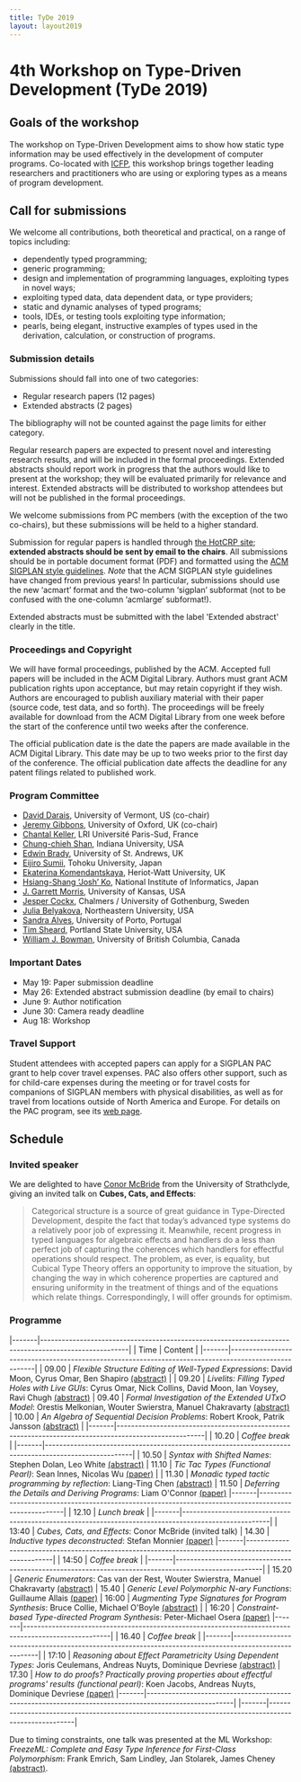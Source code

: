 ```yaml
---
title: TyDe 2019
layout: layout2019
---
```


# 4th Workshop on Type-Driven Development (TyDe 2019)

## Goals of the workshop

The workshop on Type-Driven Development aims to show how static type information may be used effectively in the development of computer programs. Co-located with [ICFP](http://icfp19.sigplan.org/), this workshop brings together leading researchers and practitioners who are using or exploring types as a means of program development.

## Call for submissions

We welcome all contributions, both theoretical and practical, on a
range of topics including:

-   dependently typed programming;
-   generic programming;
-   design and implementation of programming languages, exploiting types in novel ways;
-   exploiting typed data, data dependent data, or type providers;
-   static and dynamic analyses of typed programs;
-   tools, IDEs, or testing tools exploiting type information;
-   pearls, being elegant, instructive examples of types used in the derivation, calculation, or construction of programs.

### Submission details

Submissions should fall into one of two categories:

-   Regular research papers (12 pages)
-   Extended abstracts (2 pages)

The bibliography will not be counted against the page limits for
either category.

Regular research papers are expected to present novel and interesting
research results, and will be included in the formal
proceedings. Extended abstracts should report work in progress that
the authors would like to present at the workshop; they will be evaluated primarily for relevance and interest. Extended abstracts
will be distributed to workshop attendees but will not be published in
the formal proceedings.

We welcome submissions from PC members (with the exception of the two
co-chairs), but these submissions will be held to a higher standard.

Submission for regular papers is handled through [the HotCRP site](https://tyde19.hotcrp.com);
**extended abstracts should be sent by email to the chairs**.
All submissions should be in portable document format (PDF) and
formatted using the [ACM SIGPLAN style guidelines](http://www.sigplan.org/Resources/Author/).
*Note* that the ACM SIGPLAN style guidelines have changed from
previous years! In particular, submissions should use the new
‘acmart’ format and the two-column ‘sigplan’ subformat (not to be
confused with the one-column ‘acmlarge’ subformat!).

Extended abstracts must be submitted with the label 'Extended
abstract' clearly in the title.

### Proceedings and Copyright

We will have formal proceedings, published by the ACM. Accepted full
papers will be included in the ACM Digital Library. Authors must grant
ACM publication rights upon acceptance, but may retain copyright if they
wish. Authors are encouraged to publish auxiliary material with their
paper (source code, test data, and so forth). The proceedings will be
freely available for download from the ACM Digital Library from one week
before the start of the conference until two weeks after the conference.

The official publication date is the date the papers are made
available in the ACM Digital Library. This date may be up to two weeks
prior to the first day of the conference. The official publication
date affects the deadline for any patent filings related to published
work.

### Program Committee

-   [David Darais](http://david.darais.com/), University of Vermont, US (co-chair)
-   [Jeremy Gibbons](http://www.cs.ox.ac.uk/jeremy.gibbons/), University of Oxford, UK (co-chair)
-   [Chantal Keller](https://www.lri.fr/~keller/index-en.html), LRI Université Paris-Sud, France
-   [Chung-chieh Shan](http://homes.soic.indiana.edu/ccshan/), Indiana University, USA
-   [Edwin Brady](https://eb.host.cs.st-andrews.ac.uk/), University of St. Andrews, UK
-   [Eijiro Sumii](http://www.kb.ecei.tohoku.ac.jp/~sumii/), Tohoku University, Japan
-   [Ekaterina Komendantskaya](http://www.macs.hw.ac.uk/~ek19/), Heriot-Watt University, UK
-   [Hsiang-Shang ‘Josh’ Ko](https://josh-hs-ko.github.io/), National Institute of Informatics, Japan
-   [J. Garrett Morris](http://jgbm.github.io/), University of Kansas, USA
-   [Jesper Cockx](https://jesper.sikanda.be/), Chalmers / University of Gothenburg, Sweden
-   [Julia Belyakova](https://julbinb.github.io/), Northeastern University, USA
-   [Sandra Alves](http://www.dcc.fc.up.pt/~sandra), University of Porto, Portugal
-   [Tim Sheard](http://web.cecs.pdx.edu/~sheard/), Portland State University, USA
-   [William J. Bowman](https://www.williamjbowman.com/), University of British Columbia, Canada

### Important Dates

- May 19: Paper submission deadline
- May 26: Extended abstract submission deadline (by email to chairs)
- June 9: Author notification
- June 30: Camera ready deadline
- Aug 18: Workshop

### Travel Support

Student attendees with accepted papers can apply for a SIGPLAN PAC grant
to help cover travel expenses. PAC also offers other support, such as
for child-care expenses during the meeting or for travel costs for
companions of SIGPLAN members with physical disabilities, as well as for
travel from locations outside of North America and Europe. For details
on the PAC program, see its [web page](http://www.sigplan.org/PAC/).


## Schedule

### Invited speaker

We are delighted to have [Conor McBride](https://personal.cis.strath.ac.uk/conor.mcbride/) from the University of Strathclyde, giving an invited talk on **Cubes, Cats, and Effects**:

> Categorical structure is a source of great guidance in Type-Directed Development, despite the fact that today’s advanced type systems do a relatively poor job of expressing it. Meanwhile, recent progress in typed languages for algebraic effects and handlers do a less than perfect job of capturing the coherences which handlers for effectful operations should respect. The problem, as ever, is equality, but Cubical Type Theory offers an opportunity to improve the situation, by changing the way in which coherence properties are captured and ensuring uniformity in the treatment of things and of the equations which relate things. Correspondingly, I will offer grounds for optimism.


### Programme

|-------|------------------------------------------------------------------------------------------------------|
| Time  | Content                                                                                              |
|-------|------------------------------------------------------------------------------------------------------|
| 09.00 | *Flexible Structure Editing of Well-Typed Expressions*: David Moon, Cyrus Omar, Ben Shapiro [(abstract)](http://tydeworkshop.org/2019-abstracts/paper21.pdf) |
| 09.20 | *Livelits: Filling Typed Holes with Live GUIs*: Cyrus Omar, Nick Collins, David Moon, Ian Voysey, Ravi Chugh [(abstract)](http://tydeworkshop.org/2019-abstracts/paper17.pdf)
| 09.40 | *Formal Investigation of the Extended UTxO Model*: Orestis Melkonian, Wouter Swierstra, Manuel Chakravarty [(abstract)](http://tydeworkshop.org/2019-abstracts/paper14.pdf)
| 10.00 | *An Algebra of Sequential Decision Problems*: Robert Krook, Patrik Jansson [(abstract)](http://tydeworkshop.org/2019-abstracts/paper18.pdf) |
|-------|------------------------------------------------------------------------------------------------------|
| 10.20 | *Coffee break*                                                                                       |
|-------|------------------------------------------------------------------------------------------------------|
| 10.50 | *Syntax with Shifted Names*: Stephen Dolan, Leo White [(abstract)](http://tydeworkshop.org/2019-abstracts/paper16.pdf)
| 11.10 | *Tic Tac Types (Functional Pearl)*: Sean Innes, Nicolas Wu [(paper)](https://doi.org/10.1145/3331554.3342606) |
| 11.30 | *Monadic typed tactic programming by reflection*: Liang-Ting Chen [(abstract)](http://tydeworkshop.org/2019-abstracts/paper20.pdf)
| 11.50 | *Deferring the Details and Deriving Programs*: Liam O'Connor [(paper)](https://doi.org/10.1145/3331554.3342605)
|-------|------------------------------------------------------------------------------------------------------|
| 12.10 | *Lunch break*                                                                                        |
|-------|------------------------------------------------------------------------------------------------------|
| 13:40 | *Cubes, Cats, and Effects*: Conor McBride (invited talk)
| 14.30 | *Inductive types deconstructed*: Stefan Monnier [(paper)](https://doi.org/10.1145/3331554.3342607)
|-------|------------------------------------------------------------------------------------------------------|
| 14:50 | *Coffee break*                                                                                       |
|-------|------------------------------------------------------------------------------------------------------|
| 15.20 | *Generic Enumerators*: Cas van der Rest, Wouter Swierstra, Manuel Chakravarty [(abstract)](http://tydeworkshop.org/2019-abstracts/paper13.pdf)
| 15.40 | *Generic Level Polymorphic N-ary Functions*: Guillaume Allais [(paper)](https://doi.org/10.1145/3331554.3342604)
| 16:00 | *Augmenting Type Signatures for Program Synthesis*: Bruce Collie, Michael O'Boyle [(abstract)](http://tydeworkshop.org/2019-abstracts/paper12.pdf) |
| 16:20 | *Constraint-based Type-directed Program Synthesis*: Peter-Michael Osera [(paper)](https://doi.org/10.1145/3331554.3342608)
|-------|------------------------------------------------------------------------------------------------------|
| 16.40 | *Coffee break*                                                                                       |
|-------|------------------------------------------------------------------------------------------------------|
| 17:10 | *Reasoning about Effect Parametricity Using Dependent Types*: Joris Ceulemans, Andreas Nuyts, Dominique Devriese [(abstract)](http://tydeworkshop.org/2019-abstracts/paper11.pdf)
| 17.30 | *How to do proofs? Practically proving properties about effectful programs' results (functional pearl)*: Koen Jacobs, Andreas Nuyts, Dominique Devriese [(paper)](https://doi.org/10.1145/3331554.3342603)
|-------|------------------------------------------------------------------------------------------------------|
|-------|------------------------------------------------------------------------------------------------------|

Due to timing constraints, one talk was presented at the ML Workshop: *FreezeML: Complete and Easy Type Inference for First-Class Polymorphism*: Frank Emrich, Sam Lindley, Jan Stolarek, James Cheney [(abstract)](http://tydeworkshop.org/2019-abstracts/paper19.pdf).
